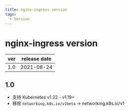 ```yaml
---
title: nginx-ingress version
tags:
  - Version
---
```


# nginx-ingress version

| ver | release date |
| --- | ------------ |
| 1.0 | 2021-08-24   |

## 1.0

- 支持 Kubernetes v1.22 - v1.19+
- 移除 `networking.k8s.io/v1beta` -> networking.k8s.io/v1
